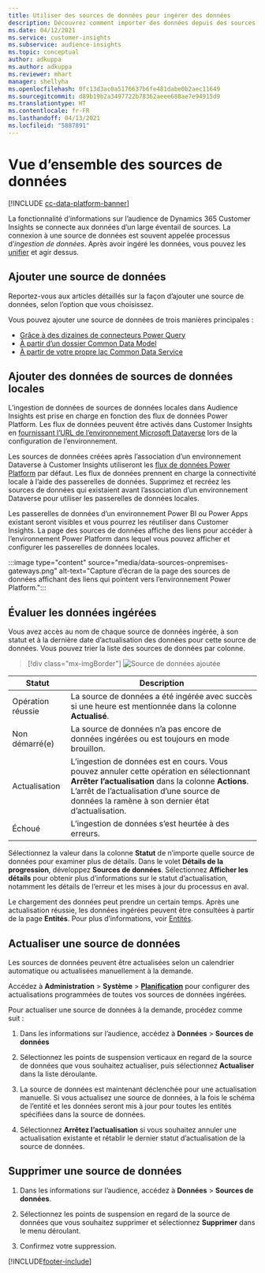 ```yaml
---
title: Utiliser des sources de données pour ingérer des données
description: Découvrez comment importer des données depuis des sources diverses.
ms.date: 04/12/2021
ms.service: customer-insights
ms.subservice: audience-insights
ms.topic: conceptual
author: adkuppa
ms.author: adkuppa
ms.reviewer: mhart
manager: shellyha
ms.openlocfilehash: 0fc13d3ac0a5176637b6fe481dabe0b2aec11649
ms.sourcegitcommit: d89b19b2a3497722b78362aeee688ae7e94915d9
ms.translationtype: HT
ms.contentlocale: fr-FR
ms.lasthandoff: 04/13/2021
ms.locfileid: "5887891"
---
```

# <a name="data-sources-overview"></a>Vue d’ensemble des sources de données

[!INCLUDE [cc-data-platform-banner](../includes/cc-data-platform-banner.md)]

La fonctionnalité d’informations sur l’audience de Dynamics 365 Customer Insights se connecte aux données d’un large éventail de sources. La connexion à une source de données est souvent appelée processus d’*ingestion de données*. Après avoir ingéré les données, vous pouvez les [unifier](data-unification.md) et agir dessus.

## <a name="add-a-data-source"></a>Ajouter une source de données

Reportez-vous aux articles détaillés sur la façon d’ajouter une source de données, selon l’option que vous choisissez.

Vous pouvez ajouter une source de données de trois manières principales :

- [Grâce à des dizaines de connecteurs Power Query](connect-power-query.md)
- [À partir d’un dossier Common Data Model](connect-common-data-model.md)
- [À partir de votre propre lac Common Data Service](connect-common-data-service-lake.md)

## <a name="add-data-from-on-premises-data-sources"></a>Ajouter des données de sources de données locales

L’ingestion de données de sources de données locales dans Audience Insights est prise en charge en fonction des flux de données Power Platform. Les flux de données peuvent être activés dans Customer Insights en [fournissant l’URL de l’environnement Microsoft Dataverse](manage-environments.md#create-an-environment-in-an-existing-organization) lors de la configuration de l’environnement.

Les sources de données créées après l’association d’un environnement Dataverse à Customer Insights utiliseront les [flux de données Power Platform](/power-query/dataflows/overview-dataflows-across-power-platform-dynamics-365) par défaut. Les flux de données prennent en charge la connectivité locale à l’aide des passerelles de données. Supprimez et recréez les sources de données qui existaient avant l’association d’un environnement Dataverse pour utiliser les passerelles de données locales.

Les passerelles de données d’un environnement Power BI ou Power Apps existant seront visibles et vous pourrez les réutiliser dans Customer Insights. La page des sources de données affiche des liens pour accéder à l’environnement Power Platform dans lequel vous pouvez afficher et configurer les passerelles de données locales.

:::image type="content" source="media/data-sources-onpremises-gateways.png" alt-text="Capture d’écran de la page des sources de données affichant des liens qui pointent vers l’environnement Power Platform.":::

## <a name="review-ingested-data"></a>Évaluer les données ingérées

Vous avez accès au nom de chaque source de données ingérée, à son statut et à la dernière date d’actualisation des données pour cette source de données. Vous pouvez trier la liste des sources de données par colonne.

> [!div class="mx-imgBorder"]
> ![Source de données ajoutée](media/configure-data-datasource-added.png "Source de données ajoutée")

|Statut  |Description  |
|---------|---------|
|Opération réussie   |La source de données a été ingérée avec succès si une heure est mentionnée dans la colonne **Actualisé**.
|Non démarré(e)   |La source de données n’a pas encore de données ingérées ou est toujours en mode brouillon.         |
|Actualisation    |L’ingestion de données est en cours. Vous pouvez annuler cette opération en sélectionnant **Arrêter l’actualisation** dans la colonne **Actions**. L’arrêt de l’actualisation d’une source de données la ramène à son dernier état d’actualisation.       |
|Échoué     |L’ingestion de données s’est heurtée à des erreurs.         |

Sélectionnez la valeur dans la colonne **Statut** de n’importe quelle source de données pour examiner plus de détails. Dans le volet **Détails de la progression**, développez **Sources de données**. Sélectionnez **Afficher les détails** pour obtenir plus d’informations sur le statut d’actualisation, notamment les détails de l’erreur et les mises à jour du processus en aval.

Le chargement des données peut prendre un certain temps. Après une actualisation réussie, les données ingérées peuvent être consultées à partir de la page **Entités**. Pour plus d’informations, voir [Entités](entities.md).

## <a name="refresh-a-data-source"></a>Actualiser une source de données

Les sources de données peuvent être actualisées selon un calendrier automatique ou actualisées manuellement à la demande. 

Accédez à **Administration** > **Système** > [**Planification**](system.md#schedule-tab) pour configurer des actualisations programmées de toutes vos sources de données ingérées.

Pour actualiser une source de données à la demande, procédez comme suit :

1. Dans les informations sur l’audience, accédez à **Données** > **Sources de données**

2. Sélectionnez les points de suspension verticaux en regard de la source de données que vous souhaitez actualiser, puis sélectionnez **Actualiser** dans la liste déroulante.

3. La source de données est maintenant déclenchée pour une actualisation manuelle. Si vous actualisez une source de données, à la fois le schéma de l’entité et les données seront mis à jour pour toutes les entités spécifiées dans la source de données.

4. Sélectionnez **Arrêtez l’actualisation** si vous souhaitez annuler une actualisation existante et rétablir le dernier statut d’actualisation de la source de données.

## <a name="delete-a-data-source"></a>Supprimer une source de données

1. Dans les informations sur l’audience, accédez à **Données** > **Sources de données**.

2. Sélectionnez les points de suspension en regard de la source de données que vous souhaitez supprimer et sélectionnez **Supprimer** dans le menu déroulant.

3. Confirmez votre suppression.


[!INCLUDE[footer-include](../includes/footer-banner.md)]
